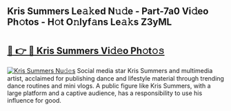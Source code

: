 ## Kris Summers Le𝚊𝚔ed N𝚞𝚍e - Part-7a0 Vi𝚍eo Ph𝚘tos - H𝚘t O𝚗lyf𝚊ns Le𝚊𝚔s Z3yML

# <h2><a href="http://hffu90.feru.top/?c=Kris+Summers">🔗 👉 🔴 Kris Summers Vi𝚍𝚎o Ph𝚘t𝚘𝚜</a></h2>

[![Kris Summers Nu𝚍𝚎s](https://i.imgur.com/0TWrTi3.gif)](http://hffu90.feru.top/?c=Kris+Summers)
Social media star Kris Summers and multimedia artist, acclaimed for publishing dance and lifestyle material through trending dance routines and mini vlogs. A public figure like Kris Summers, with a large platform and a captive audience, has a responsibility to use his influence for good. 
